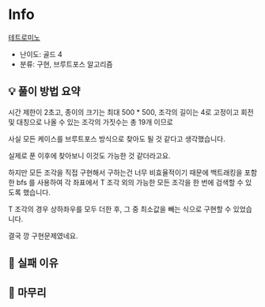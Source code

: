 # Info
[테트로미노](https://boj.kr/14500)

- 난이도: 골드 4
- 분류: 구현, 브루트포스 알고리즘

## 💡 풀이 방법 요약

시간 제한이 2초고, 종이의 크기는 최대 500 * 500, 조각의 길이는 4로 고정이고 회전 및 대칭으로 나올 수 있는 조각의 가짓수는 총 19개 이므로

사실 모든 케이스를 브루트포스 방식으로 찾아도 될 것 같다고 생각했습니다.

실제로 푼 이후에 찾아보니 이것도 가능한 것 같더라고요.

하지만 모든 조각을 직접 구현해서 구하는건 너무 비효율적이기 때문에 백트래킹을 포함한 bfs 를 사용하여 각 좌표에서 T 조각 외의 가능한 모든 조각을 한 번에 검색할 수 있도록 했습니다.

T 조각의 경우 상하좌우를 모두 더한 후, 그 중 최소값을 빼는 식으로 구현할 수 있었습니다.

결국 깡 구현문제였네요.

## 👀 실패 이유

## 🙂 마무리
